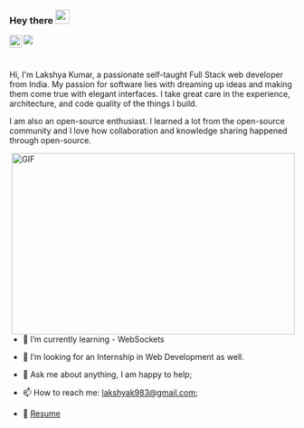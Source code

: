 ### Hey there <img src="https://media.giphy.com/media/hvRJCLFzcasrR4ia7z/giphy.gif" width="25px">

<a href="http://www.linkedin.com/in/lakshyakumar27">
  <img align="left" alt="Lakshya's LinkedIN" width="22px" src="https://raw.githubusercontent.com/peterthehan/peterthehan/master/assets/linkedin.svg" />
</a>

![](https://visitor-badge.glitch.me/badge?page_id=27lakshay.27lakshay)

<br />

Hi, I'm Lakshya Kumar, a passionate self-taught Full Stack web developer from India. My passion for software lies with dreaming up ideas and making them come true with elegant interfaces. I take great care in the experience, architecture, and code quality of the things I build.

I am also an open-source enthusiast. I learned a lot from the open-source community and I love how collaboration and knowledge sharing happened through open-source.


  <img align="right" alt="GIF" src="https://github.com/abhisheknaiidu/abhisheknaiidu/blob/master/code.gif?raw=true" width="500" height="320" />
  
- 🌱 I’m currently learning - WebSockets
- 👯 I’m looking for an Internship in Web Development as well.

- 💬 Ask me about anything, I am happy to help;
- 📫 How to reach me: lakshyak983@gmail.com;
- 📝 [Resume](https://drive.google.com/file/d/1QPnAJ3tFvjJcb8P2FyaaLoW2rnWDZx2u/view?usp=sharing)


<!--
**27lakshay/27lakshay** is a ✨ _special_ ✨ repository because its `README.md` (this file) appears on your GitHub profile.

Here are some ideas to get you started:

- 🔭 I’m currently working on ...
- 🌱 I’m currently learning ...
- 👯 I’m looking to collaborate on ...
- 🤔 I’m looking for help with ...
- 💬 Ask me about ...
- 📫 How to reach me: ...
- 😄 Pronouns: ...
- ⚡ Fun fact: ...
-->
